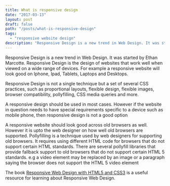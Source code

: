 ```yaml
---
title: What is responsive design
date: "2017-03-13"
layout: post
draft: false
path: "/posts/what-is-responsive-design"
tags:
  - "responsive website design"
description: "Responsive Design is a new trend in Web Design. It was started by Ethan Marcotte. Responsive Design is the design of websites that work well when viewed on a wide range of devices. For example a responsive website will look good on Iphone, Ipad, Tablets, Laptops and Desktops."
---
```


Responsive Design is a new trend in Web Design. It was started by Ethan Marcotte. Responsive Design is the design of websites that work well when viewed on a wide range of devices. For example a responsive website will look good on Iphone, Ipad, Tablets, Laptops and Desktops.

Responsive Design is not a single technique but a set of several CSS practices, such as proportional layouts, flexible design, flexible images, browser compatibility, pollyfilling, CSS media queries and more.

A responsive design should be used in most cases. However if the website in question needs to have special requirements specific to a device such as mobile phone, then responsive design is not a good option

A responsive website should look good across old browsers as well. However it is upto the web designer on how well old browsers are supported. Pollyfilling is a technique used by web designers for supporting old browsers. It requires using different HTML code for browsers that do not support certain HTML standards. There are several pollyfill libraries that provide fallback support to old browsers that do not support certain HTML 5 standards. e.g a video element may be replaced by an image or a paragraph saying the browser does not support the HTML 5 video element

The book [Responsive Web Design with HTML5 and CSS3](https://www.packtpub.com/web-development/responsive-web-design-html5-and-css3) is a useful resource for learning about Responsive Web Design.
